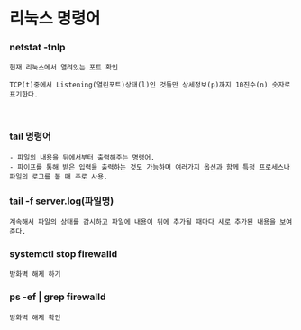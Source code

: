 # 리눅스 명령어


 ### netstat -tnlp
```make
현재 리눅스에서 열려있는 포트 확인

TCP(t)중에서 Listening(열린포트)상태(l)인 것들만 상세정보(p)까지 10진수(n) 숫자로 표기한다.
```

<br>

### tail 명령어

```make
- 파일의 내용을 뒤에서부터 출력해주는 명령어.
- 파이프를 통해 받은 입력을 출력하는 것도 가능하며 여러가지 옵션과 함께 특정 프로세스나 파일의 로그를 볼 때 주로 사용.
```
### tail -f server.log(파일명)
```make
계속해서 파일의 상태를 감시하고 파일에 내용이 뒤에 추가될 때마다 새로 추가된 내용을 보여준다.
```

### systemctl stop firewalld
```make
방화벽 해제 하기
```

### ps -ef | grep firewalld
```make
방화벽 해제 확인
```

